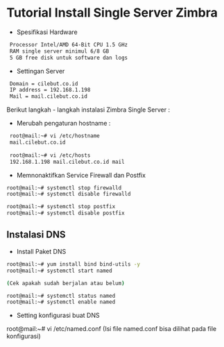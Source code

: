 # Tutorial Install Single Server Zimbra

* Spesifikasi Hardware
```bash
 Processor Intel/AMD 64-Bit CPU 1.5 GHz
 RAM single server minimul 6/8 GB
 5 GB free disk untuk software dan logs
```

* Settingan Server
```bash
 Domain = cilebut.co.id
 IP address = 192.168.1.198
 Mail = mail.cilebut.co.id
```

Berikut langkah - langkah instalasi Zimbra Single Server :

* Merubah pengaturan hostname :
```bash
 root@mail:~# vi /etc/hostname  
 mail.cilebut.co.id
 
 root@mail:~# vi /etc/hosts  
 192.168.1.198 mail.cilebut.co.id mail
```

* Memnonaktifkan Service Firewall dan Postfix

```bash
root@mail:~# systemctl stop firewalld
root@mail:~# systemctl disable firewalld

root@mail:~# systemctl stop postfix
root@mail:~# systemctl disable postfix
```

## Instalasi DNS 

* Install Paket DNS

```bash
root@mail:~# yum install bind bind-utils -y
root@mail:~# systemctl start named

(Cek apakah sudah berjalan atau belum)

root@mail:~# systemctl status named
root@mail:~# systemctl enable named
```
* Setting konfigurasi buat DNS

root@mail:~# vi /etc/named.conf
(Isi file named.conf bisa dilihat pada file konfigurasi)
